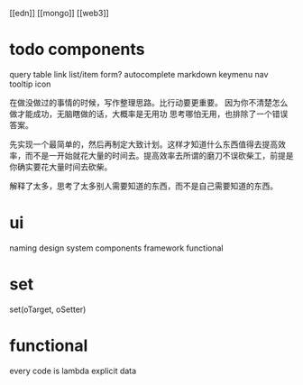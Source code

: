 [[edn]]
[[mongo]]
[[web3]]
# todo components
query table
link list/item
form?
autocomplete
markdown
keymenu
nav
tooltip
icon

在做没做过的事情的时候，写作整理思路。比行动要更重要。
因为你不清楚怎么做才能成功，无脑瞎做的话，大概率是无用功
思考哪怕无用，也排除了一个错误答案。

先实现一个最简单的，然后再制定大致计划。这样才知道什么东西值得去提高效率，而不是一开始就花大量的时间去。提高效率去所谓的磨刀不误砍柴工，前提是你确实要花大量时间去砍柴。

解释了太多，思考了太多别人需要知道的东西，而不是自己需要知道的东西。
# ui
naming
design system
components
framework
functional
# set
set(oTarget, oSetter)
# functional
every code is lambda
explicit data
